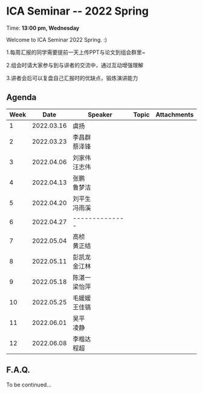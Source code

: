  # ICA Seminar -- 2022 Spring

Time: **13:00 pm, Wednesday**

Welcome to ICA Seminar 2022 Spring. :)

1.每周汇报的同学需要提前一天上传PPT与论文到组会群里~

2.组会时请大家参与到与讲者的交流中，通过互动增强理解

3.讲者会后可以复盘自己汇报时的优缺点，锻炼演讲能力 

## Agenda

| Week | Date       | Speaker           | Topic | Attachments |
| ---- | ---------- | ----------------- | ----- | ----------- |
| 1    | 2022.03.16 | 虞扬             |       |             |
| 2    | 2022.03.23 | 李昌群<br/>蔡泽锋 |       |             |
| 3    | 2022.04.06 | 刘家伟<br/>汪志伟 |       |             |
| 4    | 2022.04.13 | 张鹏<br/>鲁梦洁   |       |             |
| 5    | 2022.04.20 | 刘平生<br/>冯雨溪 |       |             |
| 6    | 2022.04.27 | --------------   |       |             |
| 7    | 2022.05.04 | 高桢<br/>黄正结   |       |             |
| 8    | 2022.05.11 | 彭凯龙<br/>金江林 |       |             |
| 9    | 2022.05.18 | 陈湛一<br/>梁怡萍 |       |             |
| 10   | 2022.05.25 | 毛媛媛<br/>王佳镐 |       |             |
| 11   | 2022.06.01 | 吴平<br/>凌静     |       |             |
| 12   | 2022.06.08 | 李楷达<br/>程超   |       |             |





## F.A.Q.

To be continued...